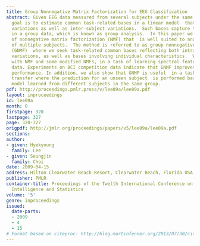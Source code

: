 ```yaml
---
title: Group Nonnegative Matrix Factorization for EEG Classification
abstract: Given EEG data measured from several subjects under the same condition,  our
  goal is to estimate common task-related bases in a linear model  that capture intra-subject
  variations as well as inter-subject variations.  Such bases capture the common phenomenon
  in a group data, which is known as group analysis.  In this paper we present a method
  of nonnegative matrix factorization (NMF) that  is well suited to analyze EEG data
  of multiple subjects.  The method is referred to as group nonnegative matrix factorization
  (GNMF)  where we seek task-related common bases reflecting both intra-subject and  inter-subject
  variations, as well as bases involving individual characteristics.  We compare GNMF
  with NMF and some modified NMFs, in a task of learning spectral features  from EEG
  data. Experiments on BCI competition data indicate that GNMF improves  the EEG classification
  performance. In addition, we also show that GNMF is useful  in a task of subject-to-subject
  transfer where the prediction for an unseen subject  is performed based on a linear
  model learned from different subjects in the same group.
pdf: http://proceedings.pmlr.press/v/lee09a/lee09a.pdf
layout: inproceedings
id: lee09a
month: 0
firstpage: 320
lastpage: 327
page: 320-327
origpdf: http://jmlr.org/proceedings/papers/v5/lee09a/lee09a.pdf
sections: 
author:
- given: Hyekyoung
  family: Lee
- given: Seungjin
  family: Choi
date: 2009-04-15
address: Hilton Clearwater Beach Resort, Clearwater Beach, Florida USA
publisher: PMLR
container-title: Proceedings of the Twelth International Conference on Artificial
  Intelligence and Statistics
volume: '5'
genre: inproceedings
issued:
  date-parts:
  - 2009
  - 4
  - 15
# Format based on citeproc: http://blog.martinfenner.org/2013/07/30/citeproc-yaml-for-bibliographies/
---
```

